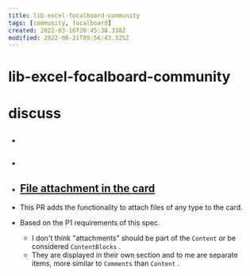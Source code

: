 ```yaml
---
title: lib-excel-focalboard-community
tags: [community, focalboard]
created: 2022-03-16T20:45:38.338Z
modified: 2022-08-21T09:56:43.325Z
---
```


# lib-excel-focalboard-community

# discuss

- ## 

- ## 

- ## [File attachment in the card](https://github.com/mattermost/focalboard/pull/4053)
- This PR adds the functionality to attach files of any type to the card.
- Based on the P1 requirements of this spec. 
  - I don't think "attachments" should be part of the `Content` or be considered `ContentBlocks` . 
  - They are displayed in their own section and to me are separate items, more similar to `Comments` than `Content` .

